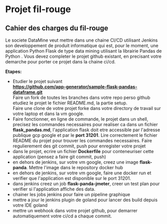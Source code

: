 # Projet fil-rouge

## Cahier des charges du fil-rouge
Le societe DataMine veut mettre dans une chaine CI/CD utilisant Jenkins son developpement 
de produit informatique qui est, pour le moment, une application Python Flask de type data mining utilisant la librairie Pandas de Python .
Vous devez completer le projet github existant, en precisant votre demarche pour porter ce projet dans la chaine ci/cd.   

**Etapes:**  
* Etudier le projet suivant   
  **https://github.com/app-generator/sample-flask-pandas-dataframe.git**  
  Faire un fork de toutes les branches dans votre repo perso github  
  etudiez le projet le fichier README.md, la partie setup.   
  Faire une clone de votre projet forke dans votre directory de travail sur votre laptop et 
  dans la vm google.
* Faire fonctionner, en ligne de commande,  le projet dans un shell, precisez les commandes necessaires pour realiser ca dans un fichier **flask_pandas.md**, l'application flask doit etre accessible par l'adresse publique gcp google et par le **port 31201**. Lire correctement le fichier README du projet pour trouver les commandes necessaires. Faire regulierement des git commit, push pour enregister votre projet
* dans le projet, ecrire un fichier **Dockerfile** pour conteneuriser cette application (pensez a faire git commit, push) 
* en dehors de jenkins, sur votre vm google, creez une image **flask-panda**. Mettre l'image dans le repository docker hub 
* en dehors de jenkins, sur votre vm google,  faire une docker run et verifier que l'application est disponible sur le port 31201.
* dans jenkins creez un job **flask-panda-jmeter**, creer un test plan pour verifier si l'application affiche des data.
* chainer les jobs jenkins pour faire un pipeline graphique
* mettre a jour le jenkins plugin de goland pour lancer des build depuis votre IDE goland
* mettre un webhook dans votre projet github, pour demarrer automatiquement votre ci/cd a chaque commit.
